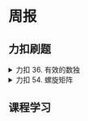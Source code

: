 # 周报

## 力扣刷题

<details>
    <summary>力扣 36. 有效的数独</summary>

### 36. 有效的数独

请你判断一个 9 x 9 的数独是否有效。只需要 根据以下规则 ，验证已经填入的数字是否有效即可。

数字 1-9 在每一行只能出现一次。
数字 1-9 在每一列只能出现一次。
数字 1-9 在每一个以粗实线分隔的 3x3 宫内只能出现一次。（请参考示例图）

注意：

一个有效的数独（部分已被填充）不一定是可解的。
只需要根据以上规则，验证已经填入的数字是否有效即可。
空白格用 '.' 表示。

#### 分析

其实是非常朴实无华的题目，但是0ms、1ms、2ms的代码却极为值得玩味。

<details>
    <summary>0ms代码</summary>

```Java
class Solution {
    public boolean isValidSudoku(char[][] board) {
        int[] rows = new int[9];
        int[] columns = new int[9];
        int[] subboxes = new int[9];
        for (int i = 0; i < 9; i++) {
            for (int j = 0; j < 9; j++) {
                char c = board[i][j];
                if (c != '.') {
                    int index =  1 << (c - '0' - 1);
                    //System.out.print(rows[i][index]);
                    // rows[i][index]++;
                    // columns[j][index]++;
                    // subboxes[i / 3][j / 3][index]++;
                    int k = i/3*3+j/3;
                    if ((rows[i]&index) != 0|| (columns[j]&index) != 0|| (subboxes[k]&index) != 0) {
                        return false;
                    }
                    rows[i] |= index;
                    columns[j] |= index;
                    subboxes[k] |= index;
                }
            }
        }
        return true;
    }
}
```

</details>
<details>
    <summary>1ms代码</summary>

```Java
class Solution {
    public boolean isValidSudoku(char[][] board) {
        int[][] row=new int[9][10];
        int[][] col=new int[9][10];
        int[][] box=new int[9][10];
        for (int i=0;i< 9;i++){
            for (int j=0;j<9;j++){
                if(board[i][j]=='.')
                    continue;
                int colums=board[i][j]-'0';
                if(row[i][colums]==1)
                    return false;
                if(col[j][colums]==1)
                    return false;
                if(box[(i/3)*3+j/3][colums]==1)
                    return false;
                row[i][colums]=1;
                col[j][colums]=1;
                box[(i/3)*3+j/3][colums]=1;
            }
        }
        return true;
    }

}
```

</details>
<details>
    <summary>2ms代码（我的代码）</summary>

```Java
class Solution
{
    private static class Validator
    {
        private final boolean[] recorder = new boolean[10];
        public void consume(char value)
        {
            if(value == '.')
            {
                return;
            }
            int intValue = value - '1';
            intValue ++;
            if(recorder[intValue])
            {
                throw new IllegalArgumentException();
            }
            recorder[intValue] = true;
        }
    }
    public static boolean isValidSudoku(char[][] board)
    {
        try
        {
            for(int x = 0;x < 9;x ++)
            {
                final var validator = new Validator();
                for(int y = 0;y < 9;y ++)
                {
                    validator.consume(board[x][y]);
                }
            }
            for(int y = 0;y < 9;y ++)
            {
                final var validator = new Validator();
                for(int x = 0;x < 9;x ++)
                {
                    validator.consume(board[x][y]);
                }
            }
            for(int x = 0;x < 9;x += 3)
            {
                for(int y = 0;y < 9;y += 3)
                {
                    final var validator = new Validator();
                    for(int i = 0;i < 3;i ++)
                    {
                        for(int j = 0;j < 3;j ++)
                        {
                            validator.consume(board[x + i][y + j]);
                        }
                    }
                }
            }
        }
        catch(IllegalArgumentException e)
        {
            return false;
        }
        return true;
    }
}
```

</details>

这么一看，那可真是太乐了。我们一个一个地看：

0ms代码，使用了位运算，将每个数字的出现情况用一个int来表示，刚好一个int有32位，所以当成一个bitset来用，我对此的评价是：打oi打的。（当然我认为这个做法本身没有问题，但是换我一个大概率会使用一个类来包装一下，以使语义明确）

1ms代码，那就是最最朴素的写法，循环套循环，用一个静态数组记录，没什么好说的。

我写的2ms代码，搞了一个validator包装了一下，实际逻辑和1ms的代码区别不大，但是多了类的构造与动态分配的开销。鉴定为：写后端写的。（Java果然是一门堆屎山再适合不过的语言）
</details>

<details>
    <summary>力扣 54. 螺旋矩阵</summary>
#### 垃圾题与垃圾代码。

给你一个 m 行 n 列的矩阵 matrix ，请按照 顺时针螺旋顺序 ，返回矩阵中的所有元素。

```Java
import java.util.ArrayList;
import java.util.List;

class Solution
{
    public static List<Integer> spiralOrder(int[][] matrix)
    {
        List<Integer> result = new ArrayList<>();
        if(matrix.length == 0)
        {
            return result;
        }

        int nowDeltaX = 1;
        int nowDeltaY = 0;
        int nowX = 0;
        int nowY = 0;
        int nowXMin = 0;
        int nowYMin = 0;
        int nowXMax = matrix[0].length - 1;
        int nowYMax = matrix.length - 1;
        while(nowXMin <= nowXMax && nowYMin <= nowYMax)
        {
            result.add(matrix[nowY][nowX]);
            nowX += nowDeltaX;
            nowY += nowDeltaY;
            if(nowX > nowXMax || nowY > nowYMax || nowX < nowXMin || nowY < nowYMin)
            {
                if(nowX > nowXMax)
                {
                    nowYMin ++;
                }
                else if(nowX < nowXMin)
                {
                    nowYMax --;
                }
                else if(nowY > nowYMax)
                {
                    nowXMax --;
                }
                else if(nowY < nowYMin)
                {
                    nowXMin ++;
                }

                nowX -= nowDeltaX;
                nowY -= nowDeltaY;

                int nextDeltaX = nowDeltaY;
                int nextDeltaY = -nowDeltaX;
                nowDeltaX = nextDeltaX;
                nowDeltaY = nextDeltaY;

                nowX += nowDeltaX;
                nowY += nowDeltaY;
            }

            if(nowX > nowXMax || nowY > nowYMax || nowX < nowXMin || nowY < nowYMin)
            {
                break;
            }
        }

        return result;
    }
}
```
</details>

## 课程学习